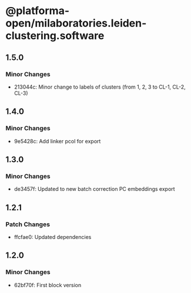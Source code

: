 # @platforma-open/milaboratories.leiden-clustering.software

## 1.5.0

### Minor Changes

- 213044c: Minor change to labels of clusters (from 1, 2, 3 to CL-1, CL-2, CL-3)

## 1.4.0

### Minor Changes

- 9e5428c: Add linker pcol for export

## 1.3.0

### Minor Changes

- de3457f: Updated to new batch correction PC embeddings export

## 1.2.1

### Patch Changes

- ffcfae0: Updated dependencies

## 1.2.0

### Minor Changes

- 62bf70f: First block version
